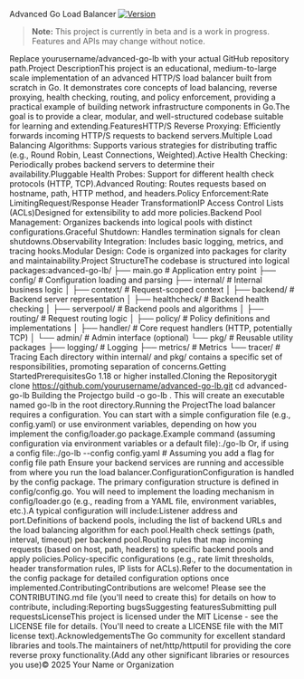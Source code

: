 Advanced Go Load Balancer [![Version](https://img.shields.io/badge/version-0.1.0--beta-blue.svg)](https://github.com/amr/go-loadbalancer)

> **Note:** This project is currently in beta and is a work in progress. Features and APIs may change without notice.

Replace yourusername/advanced-go-lb with your actual GitHub repository path.Project DescriptionThis project is an educational, medium-to-large scale implementation of an advanced HTTP/S load balancer built from scratch in Go. It demonstrates core concepts of load balancing, reverse proxying, health checking, routing, and policy enforcement, providing a practical example of building network infrastructure components in Go.The goal is to provide a clear, modular, and well-structured codebase suitable for learning and extending.FeaturesHTTP/S Reverse Proxying: Efficiently forwards incoming HTTP/S requests to backend servers.Multiple Load Balancing Algorithms: Supports various strategies for distributing traffic (e.g., Round Robin, Least Connections, Weighted).Active Health Checking: Periodically probes backend servers to determine their availability.Pluggable Health Probes: Support for different health check protocols (HTTP, TCP).Advanced Routing: Routes requests based on hostname, path, HTTP method, and headers.Policy Enforcement:Rate LimitingRequest/Response Header TransformationIP Access Control Lists (ACLs)Designed for extensibility to add more policies.Backend Pool Management: Organizes backends into logical pools with distinct configurations.Graceful Shutdown: Handles termination signals for clean shutdowns.Observability Integration: Includes basic logging, metrics, and tracing hooks.Modular Design: Code is organized into packages for clarity and maintainability.Project StructureThe codebase is structured into logical packages:advanced-go-lb/
├── main.go             # Application entry point
├── config/             # Configuration loading and parsing
├── internal/           # Internal business logic
│   ├── context/        # Request-scoped context
│   ├── backend/        # Backend server representation
│   ├── healthcheck/    # Backend health checking
│   ├── serverpool/     # Backend pools and algorithms
│   ├── routing/        # Request routing logic
│   ├── policy/         # Policy definitions and implementations
│   ├── handler/        # Core request handlers (HTTP, potentially TCP)
│   └── admin/          # Admin interface (optional)
└── pkg/                # Reusable utility packages
    ├── logging/        # Logging
    ├── metrics/        # Metrics
    └── tracer/         # Tracing
Each directory within internal/ and pkg/ contains a specific set of responsibilities, promoting separation of concerns.Getting StartedPrerequisitesGo 1.18 or higher installed.Cloning the Repositorygit clone https://github.com/yourusername/advanced-go-lb.git
cd advanced-go-lb
Building the Projectgo build -o go-lb .
This will create an executable named go-lb in the root directory.Running the ProjectThe load balancer requires a configuration. You can start with a simple configuration file (e.g., config.yaml) or use environment variables, depending on how you implement the config/loader.go package.Example command (assuming configuration via environment variables or a default file):./go-lb
Or, if using a config file:./go-lb --config config.yaml # Assuming you add a flag for config file path
Ensure your backend services are running and accessible from where you run the load balancer.ConfigurationConfiguration is handled by the config package. The primary configuration structure is defined in config/config.go. You will need to implement the loading mechanism in config/loader.go (e.g., reading from a YAML file, environment variables, etc.).A typical configuration will include:Listener address and port.Definitions of backend pools, including the list of backend URLs and the load balancing algorithm for each pool.Health check settings (path, interval, timeout) per backend pool.Routing rules that map incoming requests (based on host, path, headers) to specific backend pools and apply policies.Policy-specific configurations (e.g., rate limit thresholds, header transformation rules, IP lists for ACLs).Refer to the documentation in the config package for detailed configuration options once implemented.ContributingContributions are welcome! Please see the CONTRIBUTING.md file (you'll need to create this) for details on how to contribute, including:Reporting bugsSuggesting featuresSubmitting pull requestsLicenseThis project is licensed under the MIT License - see the LICENSE file for details. (You'll need to create a LICENSE file with the MIT license text).AcknowledgementsThe Go community for excellent standard libraries and tools.The maintainers of net/http/httputil for providing the core reverse proxy functionality.(Add any other significant libraries or resources you use)© 2025 Your Name or Organization